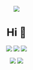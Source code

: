 <!-- Header with cover image -->
<p align="center">
  <img src="https://yourimageurl.com/header.png">
</p>

<h1 align="center">Hi 👋</h1>

<p align="center">
  <img src="https://img.shields.io/badge/-C%23-239120?style=flat&logo=c-sharp&logoColor=white">
  <img src="https://img.shields.io/badge/-Python-3776AB?style=flat&logo=python&logoColor=white">
  <img src="https://img.shields.io/badge/any_text-you_like-blue">
</p>

<p align="center">
  <img src="https://github-readme-stats.vercel.app/api?username=codeybyte&show_icons=true&hide_border=true&theme=radical">
  <img src="https://github-readme-stats.vercel.app/api/top-langs/?username=codeybyte&layout=compact&hide_border=true&theme=radical">
</p>
